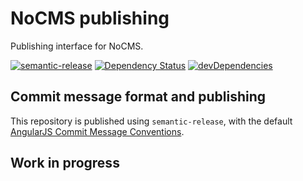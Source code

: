 # NoCMS publishing

Publishing interface for NoCMS.

[![semantic-release](https://img.shields.io/badge/%20%20%F0%9F%93%A6%F0%9F%9A%80-semantic--release-e10079.svg)](https://github.com/semantic-release/semantic-release)
[![Dependency Status](https://david-dm.org/miles-no/nocms-publishing.svg)](https://david-dm.org/miles-no/nocms-publishing)
[![devDependencies](https://david-dm.org/miles-no/nocms-publishing/dev-status.svg)](https://david-dm.org/miles-no/nocms-publishing?type=dev)

## Commit message format and publishing

This repository is published using `semantic-release`, with the default [AngularJS Commit Message Conventions](https://docs.google.com/document/d/1QrDFcIiPjSLDn3EL15IJygNPiHORgU1_OOAqWjiDU5Y/edit).

## Work in progress
